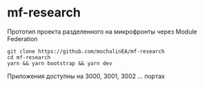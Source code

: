 # mf-research

Прототип проекта разделенного на микрофронты через Module Federation

```shell
git clone https://github.com/mochalinEA/mf-research
cd mf-research
yarn && yarn bootstrap && yarn dev
```

Приложения доступны на 3000, 3001, 3002 ... портах
